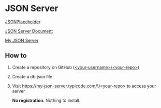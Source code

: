 # JSON Server

[JSONPlaceholder](http://jsonplaceholder.typicode.com/)

[JSON Server Document](https://github.com/typicode/json-server)

[My JSON Server](https://my-json-server.typicode.com/)

## How to

1. Create a repository on GitHub ([\<your-username>/\<your-repo>](https://github.com/qinWenMeng/Json))

2. Create a db.json file

3. Visit [https://my-json-server.typicode.com/\<your-username>/\<your-repo>](https://my-json-server.typicode.com/qinWenMeng/Json) to access your server

   **No registration.** Nothing to install.
